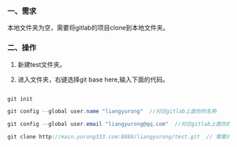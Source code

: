 ### 一、需求

本地文件夹为空，需要将gitlab的项目clone到本地文件夹。

### 二、操作

1. 新建test文件夹。

2. 进入文件夹，右键选择git base here,输入下面的代码。

```java

git init

git config --global user.name "liangyurong"  //对应gitlab上面你的名称

git config --global user.email "liangyurong@qq.com"  //对应gitlab上面你的email

git clone http://main.yurong333.com:8888/liangyurong/test.git  // 需要对应仓库的http连接
 
```
